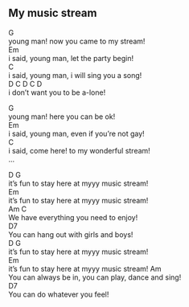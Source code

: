 ## My music stream

G  
young man! now you came to my stream!  
Em  
i said, young man, let the party begin!  
C  
i said, young man, i will sing you a song!  
D             C    D  C   D   
i don’t want you to be a-lone!  

G  
young man! here you can be ok!  
Em  
i said, young man, even if you’re not gay!  
C  
i said, come here! to my wonderful stream!  
... 

D                           G  
it’s fun to stay here at myyy music stream!  
                      Em    
it’s fun to stay here at myyy music stream!  
Am                      C  
We have everything you need to enjoy!  
D7   
You can hang out with girls and boys!  
D                           G  
it’s fun to stay here at myyy music stream!  
Em  
it’s fun to stay here at myyy music stream! 
Am   
You can always be in, you can play, dance and sing!  
D7  
You can do whatever you feel!  
